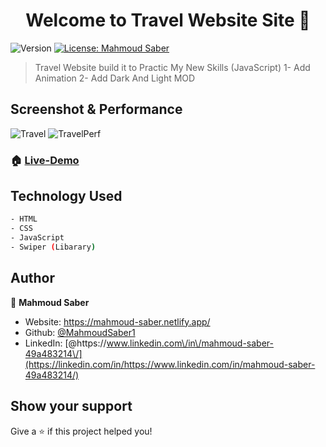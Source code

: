 <h1 align="center">Welcome to Travel Website Site 👋</h1>
<p>
  <img alt="Version" src="https://img.shields.io/badge/version-1.0.1-blue.svg?cacheSeconds=2592000" />
  <a href="#" target="_blank">
    <img alt="License: Mahmoud Saber" src="https://img.shields.io/badge/License-Mahmoud Saber-yellow.svg" />
  </a>
</p>

> Travel Website build it to Practic My New Skills (JavaScript)
> 1- Add Animation
> 2- Add Dark And Light MOD

## Screenshot & Performance
![Travel](https://user-images.githubusercontent.com/67934444/207258710-8bf65e80-29db-47a2-815f-f9dd8d473256.png)
![TravelPerf](https://user-images.githubusercontent.com/67934444/207258723-86c5319e-98f7-4560-9332-f331e53c9f74.png)

### 🏠 [Live-Demo](https://travel-clone-site.netlify.app/)

## Technology Used

```sh
- HTML
- CSS
- JavaScript
- Swiper (Libarary)
```

## Author

👤 **Mahmoud Saber**

- Website: https://mahmoud-saber.netlify.app/
- Github: [@MahmoudSaber1](https://github.com/MahmoudSaber1)
- LinkedIn: [@https:\/\/www.linkedin.com\/in\/mahmoud-saber-49a483214\/](https://linkedin.com/in/https://www.linkedin.com/in/mahmoud-saber-49a483214/)

## Show your support

Give a ⭐️ if this project helped you!
